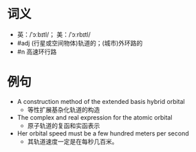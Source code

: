 # 词义
- 英：/ˈɔːbɪtl/； 美：/ˈɔːrbɪtl/
- #adj (行星或空间物体)轨道的；(城市)外环路的
- #n 高速环行路
# 例句
- A construction method of the extended basis hybrid orbital
	- 等性扩展基杂化轨道的构造
- The complex and real expression for the atomic orbital
	- 原子轨道的复函和实函表示
- Her orbital speed must be a few hundred meters per second
	- 其轨道速度一定是在每秒几百米。

